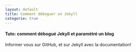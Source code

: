 ```yaml
---
layout: default
title: Comment déboguer un Jekyll
categorie: true
---
```


#### Tuto: comment débogué Jekyll et paramètré un blog
Informer vous sur GitHub, et sur Jekyll avec la documentation!